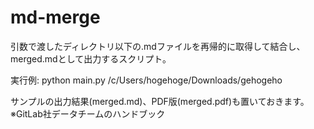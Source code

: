 # md-merge
引数で渡したディレクトリ以下の.mdファイルを再帰的に取得して結合し、merged.mdとして出力するスクリプト。

実行例:  python main.py /c/Users/hogehoge/Downloads/gehogeho

サンプルの出力結果(merged.md)、PDF版(merged.pdf)も置いておきます。　※GitLab社データチームのハンドブック
